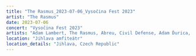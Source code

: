 ```yaml
---
title: "The Rasmus_2023-07-06_Vysočina Fest 2023"
artist: "The Rasmus"
date: 2023-07-06
concert: "Vysočina Fest 2023"
artists: "Adam Lambert, The Rasmus, Abreu, Civil Defense, Adam Ďurica, 2 Unlimited, Chinaski"
location: "Jihlava amfiteátr"
location_details: "Jihlava, Czech Republic"
---
```

